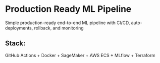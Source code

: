 # Production Ready ML Pipeline
Simple production-ready end-to-end ML pipeline with CI/CD, auto-deployments, rollback, and monitoring

## Stack: 
GitHub Actions + Docker + SageMaker + AWS ECS + MLflow + Terraform
